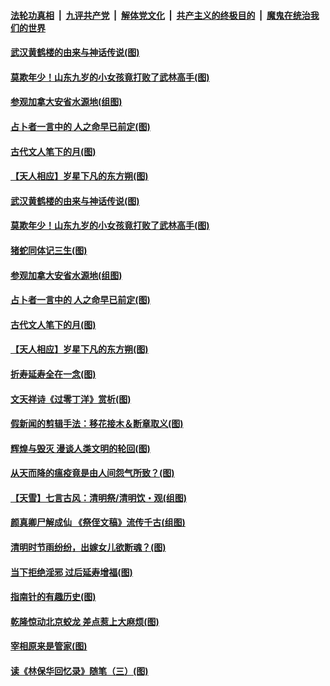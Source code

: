 

####  [法轮功真相](../../../../basic/blob/master/README.md?t=04071430) &nbsp;|&nbsp; [九评共产党](../../../../9ping.md/blob/master/README.md?t=04071430) &nbsp;|&nbsp; [解体党文化](../../../../jtdwh.md/blob/master/README.md?t=04071430)  &nbsp;|&nbsp; [共产主义的终极目的](../../../../gczydzjmd.md/blob/master/README.md?t=04071430) &nbsp;|&nbsp; [魔鬼在统治我们的世界](../../../../mgztzwmdsj.md/blob/master/README.md?t=04071430) 

#### [武汉黄鹤楼的由来与神话传说(图)](../pages/p7/928819.md?t=04071430) 

#### [莫欺年少！山东九岁的小女孩竟打败了武林高手(图)](../pages/p7/928619.md?t=04071430) 

#### [参观加拿大安省水源地(组图)](../pages/p7/928259.md?t=04071430) 

#### [占卜者一言中的 人之命早已前定(图)](../pages/p7/928517.md?t=04071430) 

#### [古代文人笔下的月(图)](../pages/p7/928361.md?t=04071430) 

#### [【天人相应】岁星下凡的东方朔(图)](../pages/p7/928270.md?t=04071430) 

#### [武汉黄鹤楼的由来与神话传说(图)](../pages/p7/928819.md?t=04071430) 

#### [莫欺年少！山东九岁的小女孩竟打败了武林高手(图)](../pages/p7/928619.md?t=04071430) 

#### [猪蛇同体记三生(图)](../pages/p7/928272.md?t=04071430) 

#### [参观加拿大安省水源地(组图)](../pages/p7/928259.md?t=04071430) 

#### [占卜者一言中的 人之命早已前定(图)](../pages/p7/928517.md?t=04071430) 

#### [古代文人笔下的月(图)](../pages/p7/928361.md?t=04071430) 

#### [【天人相应】岁星下凡的东方朔(图)](../pages/p7/928270.md?t=04071430) 

#### [折寿延寿全在一念(图)](../pages/p7/928271.md?t=04071430) 

#### [文天祥诗《过零丁洋》赏析(图)](../pages/p7/928360.md?t=04071430) 

#### [假新闻的剪辑手法：移花接木＆断章取义(图)](../pages/p7/928568.md?t=04071430) 

#### [辉煌与毁灭 漫谈人类文明的轮回(图)](../pages/p7/928269.md?t=04071430) 

#### [从天而降的瘟疫竟是由人间怨气所致？(图)](../pages/p7/928375.md?t=04071430) 

#### [【天雪】七言古风：清明祭/清明饮・观(组图)](../pages/p7/928585.md?t=04071430) 

#### [颜真卿尸解成仙 《祭侄文稿》流传千古(组图)](../pages/p7/926379.md?t=04071430) 

#### [清明时节雨纷纷，出嫁女儿欲断魂？(图)](../pages/p7/928229.md?t=04071430) 

#### [当下拒绝淫邪 过后延寿增福(图)](../pages/p7/928142.md?t=04071430) 

#### [指南针的有趣历史(图)](../pages/p7/927838.md?t=04071430) 

#### [乾隆惊动北京蛟龙 差点惹上大麻烦(图)](../pages/p7/928247.md?t=04071430) 

#### [宰相原来是管家(图)](../pages/p7/927841.md?t=04071430) 

#### [读《林保华回忆录》随笔（三）(图)](../pages/p7/927928.md?t=04071430) 

